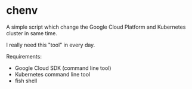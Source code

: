 # chenv

A simple script which change the Google Cloud Platform and Kubernetes cluster in same time. 

I really need this "tool" in every day.


Requirements:
- Google Cloud SDK (command line tool)
- Kubernetes command line tool
- fish shell

